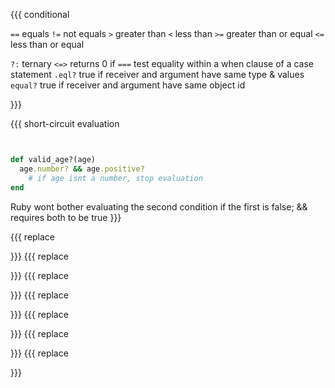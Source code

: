 
{{{ conditional


`==`        equals
`!=`        not equals
`>`         greater than
`<`         less than
`>=`        greater than or equal
`<=`        less than or equal

`?:`        ternary
`<=>`       returns 0 if 
`===`       test equality within a when clause of a case statement
`.eql?`     true if receiver and argument have same type & values
`equal?`    true if receiver and argument have same object id



}}}

{{{ short-circuit evaluation

```ruby


def valid_age?(age)
  age.number? && age.positive?
    # if age isnt a number, stop evaluation
end
```

Ruby wont bother evaluating the second condition
if the first is false; && requires both to be true
}}}

{{{  replace

}}}
{{{  replace

}}}
{{{  replace

}}}
{{{  replace

}}}
{{{  replace

}}}
{{{  replace

}}}
{{{  replace

}}}
